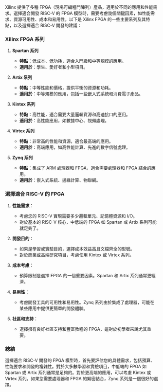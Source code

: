 
  
Xilinx 提供了多種 FPGA（現場可編程門陣列）產品，適用於不同的應用和性能需求。選擇適合開發 RISC-V 的 FPGA 模型時，需要考慮幾個關鍵因素，如性能需求、資源可用性、成本和易用性。以下是 Xilinx FPGA 的一些主要系列及其特點，以及選擇適合 RISC-V 開發的建議：

### Xilinx FPGA 系列

1. **Spartan 系列**
    
    - **特點**：低成本、低功耗，適合入門級和中等規模的應用。
    - **適用於**：學生、愛好者和小型項目。
2. **Artix 系列**
    
    - **特點**：中等性能和價格，提供平衡的資源和功耗。
    - **適用於**：中等規模的應用，包括一些嵌入式系統和消費電子產品。
3. **Kintex 系列**
    
    - **特點**：高性能，適合需要大量邏輯資源和高速接口的應用。
    - **適用於**：高性能應用，如數據中心、視頻處理。
4. **Virtex 系列**
    
    - **特點**：非常高的性能和資源，適合最高端的應用。
    - **適用於**：高端應用，如高性能計算、先進的數字信號處理。
5. **Zynq 系列**
    
    - **特點**：集成了 ARM 處理器和 FPGA，適合需要處理器和 FPGA 結合的應用。
    - **適用於**：嵌入式系統、邊緣計算、物聯網。

### 選擇適合 RISC-V 的 FPGA

1. **性能需求**：
    
    - 考慮您的 RISC-V 實現需要多少邏輯單元、記憶體資源和 I/O。
    - 對於基本的 RISC-V 核心，中低端的 FPGA 如 Spartan 或 Artix 系列可能就足夠了。
2. **開發目的**：
    
    - 如果是學習或實驗目的，選擇成本效益高且文檔齊全的型號。
    - 對於商業或高端研究項目，考慮使用 Kintex 或 Virtex 系列。
3. **成本考慮**：
    
    - 預算限制是選擇 FPGA 的一個重要因素。Spartan 和 Artix 系列通常更經濟。
4. **易用性**：
    
    - 考慮開發工具的可用性和易用性。Zynq 系列由於集成了處理器，可能在某些應用中提供更簡單的開發體驗。
5. **社區和支持**：
    
    - 選擇擁有良好社區支持和豐富教程的 FPGA，這對於初學者來說尤其重要。

### 總結

選擇適合 RISC-V 開發的 FPGA 模型時，首先要評估您的具體需求，包括預算、性能要求和開發的複雜性。對於大多數學習和實驗項目，中低端的 FPGA 如 Spartan 或 Artix 系列通常是足夠的。對於更高端的應用，可以考慮 Kintex 或 Virtex 系列。如果您需要處理器和 FPGA 的緊密結合，Zynq 系列是一個很好的選擇。